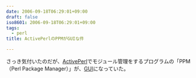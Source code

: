 ```yaml
---
date: 2006-09-18T06:29:01+09:00
draft: false
iso8601: 2006-09-18T06:29:01+09:00
tags:
  - perl
title: ActivePerlのPPMがGUIな件

---
```


さっき気付いたのだが、[ActivePerl](https://www.activestate.com/products/perl/)でモジュール管理をするプログラムの「PPM（Perl Package Manager）」が、[GUI](http://e-words.jp/w/GUI.html "Graphical User Interface")になっていた。
